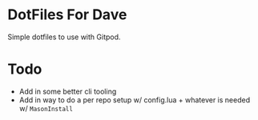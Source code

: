 # DotFiles For Dave

Simple dotfiles to use with Gitpod. 

# Todo

- Add in some better cli tooling
- Add in way to do a per repo setup w/ config.lua + whatever is needed w/ `MasonInstall`